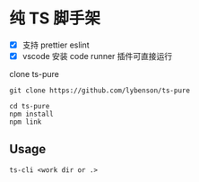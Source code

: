 # 纯 TS 脚手架

- [x] 支持 prettier eslint
- [x] vscode 安装 code runner 插件可直接运行

clone ts-pure

```
git clone https://github.com/lybenson/ts-pure

cd ts-pure
npm install
npm link
```

## Usage

```
ts-cli <work dir or .>
```
